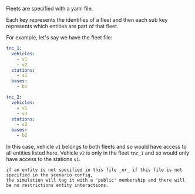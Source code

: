 Fleets are specified with a yaml file.

Each key represents the identifies of a fleet and then each sub key represents which entities are part of that fleet.

For example, let's say we have the fleet file:

```yaml
tnc_1:
  vehicles:
    - v1   
    - v2   
  stations:
    - s1
  bases:
    - b1

tnc_2:
  vehicles:
    - v1   
    - v3   
  stations:
    - s2
  bases:
    - b2
```

In this case, vehicle `v1` belongs to both fleets and so would have access to all entities listed here.
Vehicle `v2` is only in the fleet `tnc_1` and so would only have access to the stations `s1`.

```{note}
if an entity is not specified in this file _or_ if this file is not specified in the scenario config,
the simulation will tag it with a 'public' membership and there will be no restrictions entity interactions. 
```
